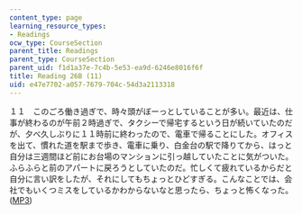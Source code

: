 ```yaml
---
content_type: page
learning_resource_types:
- Readings
ocw_type: CourseSection
parent_title: Readings
parent_type: CourseSection
parent_uid: f1d1a37e-7c4b-5e53-ea9d-6246e8016f6f
title: Reading 26B (11)
uid: e47e7702-a057-7679-704c-54d3a2113318
---
```


１１　このごろ働き過ぎで、時々頭がぼーっとしていることが多い。最近は、仕事が終わるのが午前２時過ぎで、タクシーで帰宅するという日が続いていたのだが、夕べ久しぶりに１１時前に終わったので、電車で帰ることにした。オフィスを出て、慣れた道を駅まで歩き、電車に乗り、白金台の駅で降りてから、はっと 自分は三週間ほど前にお台場のマンションに引っ越していたことに気がついた。ふらふらと前のアパートに戻ろうとしていたのだ。忙しくて疲れているからだと自分に言い訳をしたが、それにしてもちょっとひどすぎる。こんなことでは、会社でもいくつミスをしているかわからないなと思ったら、ちょっと怖くなった。 ([MP3](/ans7870/21f/21f.505/f05/audio/Lesson26B-11.mp3))